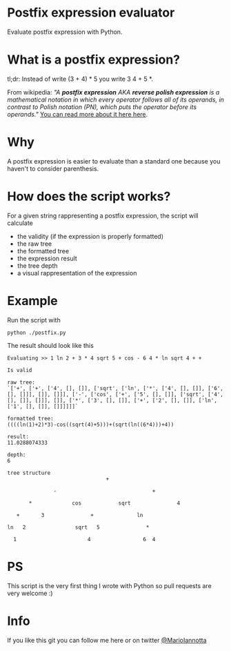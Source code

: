 # Postfix expression evaluator
Evaluate postfix expression with Python.

# What is a postfix expression?
tl;dr:
Instead of write (3 + 4) * 5 you write 3 4 + 5 *.

From wikipedia: _"A **postfix expression** AKA **reverse polish expression** is a mathematical notation in which every operator follows all of its operands, in contrast to Polish notation (PN), which puts the operator before its operands."_ 
[You can read more about it here here](https://en.wikipedia.org/wiki/Reverse_Polish_notation).

# Why
A postfix expression is easier to evaluate than a standard one because you haven't to consider parenthesis.

# How does the script works?
For a given string rappresenting a postfix expression, the script will calculate 
- the validity (if the expression is properly formatted)
- the raw tree
- the formatted tree
- the expression result
- the tree depth
- a visual rappresentation of the expression

# Example

Run the script with 
```
python ./postfix.py
```

The result should look like this
```
Evaluating >> 1 ln 2 + 3 * 4 sqrt 5 + cos - 6 4 * ln sqrt 4 + +

Is valid

raw tree:
`['+', ['+', ['4', [], []], ['sqrt', ['ln', ['*', ['4', [], []], ['6', [], []]], []], []]], ['-', ['cos', ['+', ['5', [], []], ['sqrt', ['4', [], []], []]], []], ['*', ['3', [], []], ['+', ['2', [], []], ['ln', ['1', [], []], []]]]]]`

formatted tree:
((((ln(1)+2)*3)-cos((sqrt(4)+5)))+(sqrt(ln((6*4)))+4))

result:
11.0288074333

depth:
6

tree structure             
                                +

               -                               +

       *             cos            sqrt               4

   +       3               +              ln

ln   2                sqrt   5               *

  1                       4                 6  4
  ```

# PS
This script is the very first thing I wrote with Python so pull requests are very welcome :)

# Info
If you like this git you can follow me here or on twitter [@MarioIannotta](http://www.twitter.com/marioiannotta)
